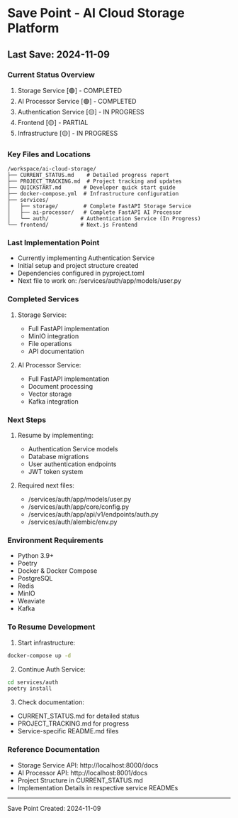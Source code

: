 # Save Point - AI Cloud Storage Platform

## Last Save: 2024-11-09

### Current Status Overview
1. Storage Service [🟢] - COMPLETED
2. AI Processor Service [🟢] - COMPLETED
3. Authentication Service [🟡] - IN PROGRESS
4. Frontend [🟡] - PARTIAL
5. Infrastructure [🟡] - IN PROGRESS

### Key Files and Locations
```
/workspace/ai-cloud-storage/
├── CURRENT_STATUS.md    # Detailed progress report
├── PROJECT_TRACKING.md  # Project tracking and updates
├── QUICKSTART.md       # Developer quick start guide
├── docker-compose.yml  # Infrastructure configuration
├── services/
│   ├── storage/        # Complete FastAPI Storage Service
│   ├── ai-processor/   # Complete FastAPI AI Processor
│   └── auth/          # Authentication Service (In Progress)
└── frontend/          # Next.js Frontend
```

### Last Implementation Point
- Currently implementing Authentication Service
- Initial setup and project structure created
- Dependencies configured in pyproject.toml
- Next file to work on: /services/auth/app/models/user.py

### Completed Services
1. Storage Service:
   - Full FastAPI implementation
   - MinIO integration
   - File operations
   - API documentation

2. AI Processor Service:
   - Full FastAPI implementation
   - Document processing
   - Vector storage
   - Kafka integration

### Next Steps
1. Resume by implementing:
   - Authentication Service models
   - Database migrations
   - User authentication endpoints
   - JWT token system

2. Required next files:
   - /services/auth/app/models/user.py
   - /services/auth/app/core/config.py
   - /services/auth/app/api/v1/endpoints/auth.py
   - /services/auth/alembic/env.py

### Environment Requirements
- Python 3.9+
- Poetry
- Docker & Docker Compose
- PostgreSQL
- Redis
- MinIO
- Weaviate
- Kafka

### To Resume Development
1. Start infrastructure:
```bash
docker-compose up -d
```

2. Continue Auth Service:
```bash
cd services/auth
poetry install
```

3. Check documentation:
- CURRENT_STATUS.md for detailed status
- PROJECT_TRACKING.md for progress
- Service-specific README.md files

### Reference Documentation
- Storage Service API: http://localhost:8000/docs
- AI Processor API: http://localhost:8001/docs
- Project Structure in CURRENT_STATUS.md
- Implementation Details in respective service READMEs

---
Save Point Created: 2024-11-09